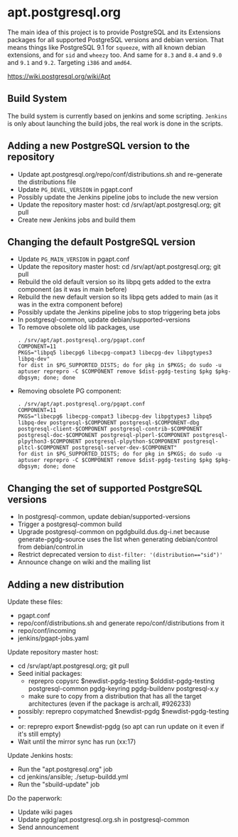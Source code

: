 # apt.postgresql.org

The main idea of this project is to provide PostgreSQL and its Extensions
packages for all supported PostgreSQL versions and debian version. That
means things like PostgreSQL 9.1 for `squeeze`, with all known debian
extensions, and for `sid` and `wheezy` too. And same for `8.3` and `8.4` and
`9.0` and `9.1` and `9.2`. Targeting `i386` and `amd64`.

https://wiki.postgresql.org/wiki/Apt

## Build System

The build system is currently based on jenkins and some scripting. `Jenkins`
is only about launching the build jobs, the real work is done in the scripts.

## Adding a new PostgreSQL version to the repository

* Update apt.postgresql.org/repo/conf/distributions.sh and re-generate the distributions file
* Update `PG_DEVEL_VERSION` in pgapt.conf
* Possibly update the Jenkins pipeline jobs to include the new version
* Update the repository master host: cd /srv/apt/apt.postgresql.org; git pull
* Create new Jenkins jobs and build them

## Changing the default PostgreSQL version

* Update `PG_MAIN_VERSION` in pgapt.conf
* Update the repository master host: cd /srv/apt/apt.postgresql.org; git pull
* Rebuild the old default version so its libpq gets added to the extra component (as it was in main before)
* Rebuild the new default version so its libpq gets added to main (as it was in the extra component before)
* Possibly update the Jenkins pipeline jobs to stop triggering beta jobs
* In postgresql-common, update debian/supported-versions
* To remove obsolete old lib packages, use
  ```
  . /srv/apt/apt.postgresql.org/pgapt.conf
  COMPONENT=11
  PKGS="libpq5 libecpg6 libecpg-compat3 libecpg-dev libpgtypes3 libpq-dev"
  for dist in $PG_SUPPORTED_DISTS; do for pkg in $PKGS; do sudo -u aptuser reprepro -C $COMPONENT remove $dist-pgdg-testing $pkg $pkg-dbgsym; done; done
  ```
* Removing obsolete PG component:
  ```
  . /srv/apt/apt.postgresql.org/pgapt.conf
  COMPONENT=11
  PKGS="libecpg6 libecpg-compat3 libecpg-dev libpgtypes3 libpq5 libpq-dev postgresql-$COMPONENT postgresql-$COMPONENT-dbg postgresql-client-$COMPONENT postgresql-contrib-$COMPONENT postgresql-doc-$COMPONENT postgresql-plperl-$COMPONENT postgresql-plpython3-$COMPONENT postgresql-plpython-$COMPONENT postgresql-pltcl-$COMPONENT postgresql-server-dev-$COMPONENT"
  for dist in $PG_SUPPORTED_DISTS; do for pkg in $PKGS; do sudo -u aptuser reprepro -C $COMPONENT remove $dist-pgdg-testing $pkg $pkg-dbgsym; done; done
  ```

## Changing the set of supported PostgreSQL versions

* In postgresql-common, update debian/supported-versions
* Trigger a postgresql-common build
* Upgrade postgresql-common on pgdgbuild.dus.dg-i.net because
  generate-pgdg-source uses the list when generating debian/control from
  debian/control.in
* Restrict deprecated version to `dist-filter: '(distribution=="sid")'`
* Announce change on wiki and the mailing list

## Adding a new distribution

Update these files:

* pgapt.conf
* repo/conf/distributions.sh and generate repo/conf/distributions from it
* repo/conf/incoming
* jenkins/pgapt-jobs.yaml

Update repository master host:

* cd /srv/apt/apt.postgresql.org; git pull
* Seed initial packages:
  * reprepro copysrc $newdist-pgdg-testing $olddist-pgdg-testing postgresql-common pgdg-keyring pgdg-buildenv postgresql-x.y
  * make sure to copy from a distribution that has all the target architectures (even if the package is arch:all, #926233)
* possibly: reprepro copymatched $newdist-pgdg $newdist-pgdg-testing \*
* or: reprepro export $newdist-pgdg (so apt can run update on it even if it's still empty)
* Wait until the mirror sync has run (xx:17)

Update Jenkins hosts:

* Run the "apt.postgresql.org" job
* cd jenkins/ansible; ./setup-buildd.yml
* Run the "sbuild-update" job

Do the paperwork:

* Update wiki pages
* Update pgdg/apt.postgresql.org.sh in postgresql-common
* Send announcement
